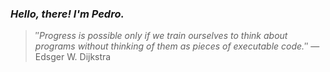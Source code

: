 ### *Hello, there! I'm Pedro.*
> ″*Progress is possible only if we train ourselves to think about programs without thinking of them as pieces of executable code.*″
 — Edsger W. Dijkstra
